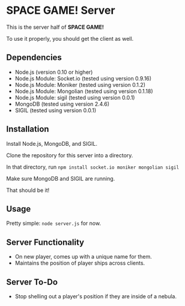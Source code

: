 # SPACE GAME! Server

This is the server half of **SPACE GAME!**

To use it properly, you should get the client as well.

## Dependencies

- Node.js (version 0.10 or higher)
- Node.js Module: Socket.io (tested using version 0.9.16)
- Node.js Module: Moniker (tested using version 0.1.2)
- Node.js Module: Mongolian (tested using version 0.1.18)
- Node.js Module: sigil (tested using version 0.0.1)
- MongoDB (tested using version 2.4.6)
- SIGIL (tested using version 0.0.1)

## Installation

Install Node.js, MongoDB, and SIGIL.

Clone the repository for this server into a directory.

In that directory, run `npm install socket.io moniker mongolian sigil`

Make sure MongoDB and SIGIL are running.

That should be it!

## Usage

Pretty simple: `node server.js` for now.

## Server Functionality

- On new player, comes up with a unique name for them.
- Maintains the position of player ships across clients.

## Server To-Do

- Stop shelling out a player's position if they are inside of a nebula.